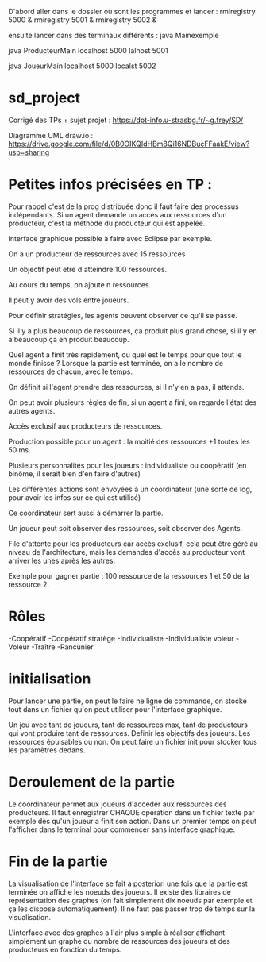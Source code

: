D'abord aller dans le dossier où sont les programmes et lancer : 
rmiregistry 5000 &
rmiregistry 5001 &
rmiregistry 5002 &

ensuite lancer dans des terminaux différents :
java Mainexemple

java ProducteurMain localhost 5000 lalhost 5001

java JoueurMain localhost 5000 localst 5002




# sd_project

Corrigé des TPs + sujet projet : https://dpt-info.u-strasbg.fr/~g.frey/SD/

Diagramme UML draw.io : https://drive.google.com/file/d/0B0OIKQIdHBm8Qi16NDBucFFaakE/view?usp=sharing

# Petites infos précisées en TP :

Pour rappel c'est de la prog distribuée donc il faut faire des processus indépendants.
Si un agent demande un accès aux ressources d'un producteur, c'est la méthode du producteur qui est appelée.

Interface graphique possible à faire avec Eclipse par exemple.

On a un producteur de ressources avec 15 ressources

Un objectif peut etre d'atteindre 100 ressources.

Au cours du temps, on ajoute n ressources.

Il peut y avoir des vols entre joueurs.

Pour définir stratégies, les agents peuvent observer ce qu'il se passe.

Si il y a plus beaucoup de ressources, ça produit plus grand chose, si il y en a beaucoup ça en produit beaucoup.

Quel agent a finit très rapidement, ou quel est le temps pour que tout le monde finisse ?
Lorsque la partie est terminée, on a le nombre de ressources de chacun, avec le temps.

On définit si l'agent prendre des ressources, si il n'y en a pas, il attends.

On peut avoir plusieurs règles de fin, si un agent a fini, on regarde l'état des autres agents.

Accès exclusif aux producteurs de ressources.

Production possible pour un agent : la moitié des ressources +1 toutes les 50 ms.

Plusieurs personnalités pour les joueurs : individualiste ou coopératif (en binôme, il serait bien d'en faire d'autres)

Les différentes actions sont envoyées à un coordinateur (une sorte de log, pour avoir les infos sur ce qui est utilisé)

Ce coordinateur sert aussi à démarrer la partie. 

Un joueur peut soit observer des ressources, soit observer des Agents.

File d'attente pour les producteurs car accès exclusif, cela peut être géré au niveau de l'architecture, mais les demandes d'accès au producteur vont arriver les unes après les autres.

Exemple pour gagner partie : 100 ressource de la ressources 1 et 50 de la ressource 2.

# Rôles

-Coopératif
-Coopératif stratège
-Individualiste
-Individualiste voleur
-Voleur
-Traître
-Rancunier

# initialisation

Pour lancer une partie, on peut le faire ne ligne de commande, on stocke tout dans un fichier qu'on peut utiliser pour l'interface graphique.

Un jeu avec tant de joueurs, tant de ressources max, tant de producteurs qui vont produire tant de ressources.
Definir les objectifs des joueurs. Les ressources épuisables ou non.
On peut faire un fichier init pour stocker tous les paramètres dedans.


# Deroulement de la partie

Le coordinateur permet aux joueurs d'accéder aux ressources des producteurs. 
Il faut enregistrer CHAQUE opération dans un fichier texte par exemple dès qu'un joueur a finit son action.
Dans un premier temps on peut l'afficher dans le terminal pour commencer sans interface graphique.

# Fin de la partie

La visualisation de l'interface se fait à posteriori une fois que la partie est terminée on affiche les noeuds des joueurs.
Il existe des libraires de représentation des graphes (on fait simplement dix noeuds par exemple et ça les dispose automatiquement).
Il ne faut pas passer trop de temps sur la visualisation.

L'interface avec des graphes a l'air plus simple à réaliser affichant simplement un graphe du nombre de ressources des joueurs et des producteurs en fonction du temps.



